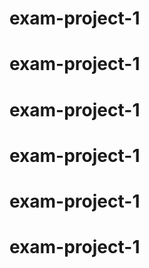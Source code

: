 # exam-project-1
# exam-project-1
# exam-project-1
# exam-project-1
# exam-project-1
# exam-project-1

